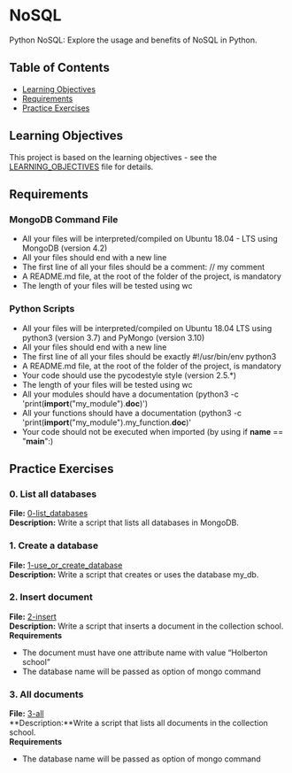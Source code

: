# NoSQL

Python NoSQL: Explore the usage and benefits of NoSQL in Python.

## Table of Contents

- [Learning Objectives](#learning-objectives)
- [Requirements](#requirements)
- [Practice Exercises](#practice-exercises)

## Learning Objectives

This project is based on the learning objectives - see the [LEARNING_OBJECTIVES](https://github.com/Goaty-yagi/holbertonschool-web_back_end/blob/main/NoSQL/LEARNING_OBJECTIVES.md) file for details.

## Requirements
### MongoDB Command File
- All your files will be interpreted/compiled on Ubuntu 18.04 - LTS using MongoDB (version 4.2)
- All your files should end with a new line
- The first line of all your files should be a comment: // my comment
- A README.md file, at the root of the folder of the project, is mandatory
- The length of your files will be tested using wc

### Python Scripts

- All your files will be interpreted/compiled on Ubuntu 18.04 LTS using python3 (version 3.7) and PyMongo (version 3.10)
- All your files should end with a new line
- The first line of all your files should be exactly #!/usr/bin/env python3
- A README.md file, at the root of the folder of the project, is mandatory
- Your code should use the pycodestyle style (version 2.5.*)
- The length of your files will be tested using wc
- All your modules should have a documentation (python3 -c 'print(__import__("my_module").__doc__)')
- All your functions should have a documentation (python3 -c 'print(__import__("my_module").my_function.__doc__)'
- Your code should not be executed when imported (by using if __name__ == "__main__":)


## Practice Exercises

### 0. List all databases

**File:** [0-list_databases](https://github.com/Goaty-yagi/holbertonschool-web_back_end/blob/main/NoSQL/0-list_databases)<br>
**Description:** Write a script that lists all databases in MongoDB.<br>

### 1. Create a database

**File:** [1-use_or_create_database](https://github.com/Goaty-yagi/holbertonschool-web_back_end/blob/main/NoSQL/1-use_or_create_database)<br>
**Description:** Write a script that creates or uses the database my_db.<br>

### 2. Insert document

**File:** [2-insert](https://github.com/Goaty-yagi/holbertonschool-web_back_end/blob/main/NoSQL/2-insert)<br>
**Description:** Write a script that inserts a document in the collection school.<br>
**Requirements**<br>
- The document must have one attribute name with value “Holberton school”
- The database name will be passed as option of mongo command


### 3. All documents

**File:** [3-all](https://github.com/Goaty-yagi/holbertonschool-web_back_end/blob/main/NoSQL/3-all)<br>
**Description:**Write a script that lists all documents in the collection school.<br>
**Requirements**<br>
- The database name will be passed as option of mongo command
